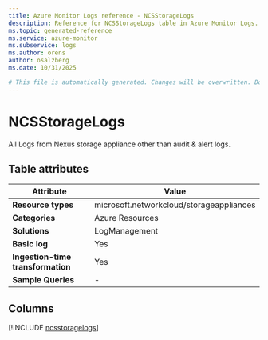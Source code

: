 ```yaml
---
title: Azure Monitor Logs reference - NCSStorageLogs
description: Reference for NCSStorageLogs table in Azure Monitor Logs.
ms.topic: generated-reference
ms.service: azure-monitor
ms.subservice: logs
ms.author: orens
author: osalzberg
ms.date: 10/31/2025

# This file is automatically generated. Changes will be overwritten. Do not change this file directly.
---
```


# NCSStorageLogs

All Logs from Nexus storage appliance other than audit & alert logs.


## Table attributes

|Attribute|Value|
|---|---|
|**Resource types**|microsoft.networkcloud/storageappliances|
|**Categories**|Azure Resources|
|**Solutions**| LogManagement|
|**Basic log**|Yes|
|**Ingestion-time transformation**|Yes|
|**Sample Queries**|-|



## Columns
  
[!INCLUDE [ncsstoragelogs](~/reusable-content/ce-skilling/azure/includes/azure-monitor/reference/tables/ncsstoragelogs-include.md)]
